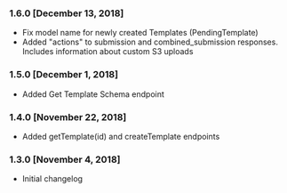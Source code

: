 ### 1.6.0 [December 13, 2018]
* Fix model name for newly created Templates (PendingTemplate)
* Added "actions" to submission and combined_submission responses. Includes information about custom S3 uploads

### 1.5.0 [December 1, 2018]
* Added Get Template Schema endpoint

### 1.4.0 [November 22, 2018]
* Added getTemplate(id) and createTemplate endpoints

### 1.3.0 [November 4, 2018]
* Initial changelog
